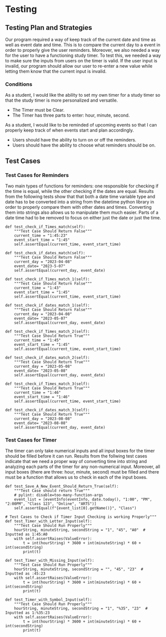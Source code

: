 # Testing

## Testing Plan and Strategies 

Our program required a way of keep track of the current date and time as well as event date and time. This is to compare the current day to a event in order to properly give the user reminders. Moreover, we also needed a way for the user to have a functioning study timer. To test this, we needed a way to make sure the inputs from users on the timer is valid. If the user input is invalid, our program should allow our user to re-enter a new value while letting them know that the current input is invalid. 

### Conditions 

As a student, I would like the ability to set my own timer for a study timer so that the study timer is more personalized and versatile.

* The Timer must be Clear.
* The Timer has three parts to enter: hour, minute, second.

As a student, I would like to be reminded of upcoming events so that I can properly keep track of when events start and plan accordingly.

* Users should have the ability to turn on or off the reminders.
* Users should have the ability to choose what reminders should be on.

## Test Cases

### Test Cases for Reminders

Two main types of functions for reminders: one responsible for checking if the time is equal, while the other checking if the dates are equal. Results from the following tests show that that both a date time variable type and date has to be converted into a string from the datetime python library in order to properly compare them with other dates and times. Converting them into strings also allows us to manipulate them much easier. Parts of a date time had to be removed to focus on either just the date or just the time. 

    def test_check_if_Times_match(self):
        """Test Case Should Return False"""
        current_time = "1:45:23"
        event_start_time = "1:45"
        self.assertEqual(current_time, event_start_time)

    def test_check_if_dates_match(self):
        """Test Case Should Return False"""
        current_day = "2023-04-08"
        event_date= "2023-5-07"
        self.assertEqual(current_day, event_date)

    def test_check_if_Times_match_1(self):
        """Test Case Should Return False"""
        current_time = "1:43"
        event_start_time = "1:45"
        self.assertEqual(current_time, event_start_time)

    def test_check_if_dates_match_1(self):
        """Test Case Should Return False"""
        current_day = "2023-04-08"
        event_date= "2023-05-07"
        self.assertEqual(current_day, event_date)

    def test_check_if_Times_match_2(self):
        """Test Case Should Return True"""
        current_time = "1:45"
        event_start_time = "1:45"
        self.assertEqual(current_time, event_start_time)

    def test_check_if_dates_match_2(self):
        """Test Case Should Return True"""
        current_day = "2023-05-08"
        event_date= "2023-05-08"
        self.assertEqual(current_day, event_date)

    def test_check_if_Times_match_3(self):
        """Test Case Should Return True"""
        current_time = "1:46"
        event_start_time = "1:46"
        self.assertEqual(current_time, event_start_time)

    def test_check_if_dates_match_3(self):
        """Test Case Should Return True"""
        current_day = "2023-08-08"
        event_date= "2023-08-08"
        self.assertEqual(current_day, event_date)

### Test Cases for Timer

The timer can only take numerical inputs and all input boxes for the timer should be filled before it can run. Results from the follwing test cases indicate that we need a proper way of converting time into string and analyzing each parts of the timer for any non-numerical input. Moreover, all input boxes (there are three: hour, minute, second) must be filled and there must be a function that allows us to check in each of the input boxes.

    def test_Save_A_New_Event_Should_Return_True(self):
        """Test Case should return True"""
        # pylint: disable=too-many-function-args
        event_list = [eventInfo(eventInfo, date.today(), "1:00", "PM", "2:00PM", "Class 123", "Online", "ARTS")]
        self.assertEqual(f"{event_list[0].getName()}", "Class")

    # Test Cases to Check if Timer Input Checking is working Properly"""
    def test_Timer_with_Letter_Input(self):
        """Test Case Should Run Properly"""
        hourString, minuteString, secondString = "1", "45", "A0"  # Inputted as 1:45:A0
        with self.assertRaises(ValueError):
            t = int(hourString) * 3600 + int(minuteString) * 60 + int(secondString)
            print(t)

    def test_Timer_with_Missing_Input(self):
        """Test Case Should Run Properly"""
        hourString, minuteString, secondString = "", "45", "23"  # Inputted as :45:23
        with self.assertRaises(ValueError):
            t = int(hourString) * 3600 + int(minuteString) * 60 + int(secondString)
            print(t)

    def test_Timer_with_Symbol_Input(self):
        """Test Case Should Run Properly"""
        hourString, minuteString, secondString = "1", "%35", "23"  # Inputted as 1:%35:23
        with self.assertRaises(ValueError):
            t = int(hourString) * 3600 + int(minuteString) * 60 + int(secondString)
            print(t)


